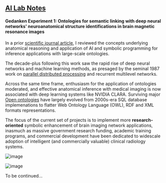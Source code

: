 ## <u>AI Lab Notes</u>

#### **Gedanken Experiment 1:** Ontologies for semantic linking with deep neural networks' neuroanatomical structure identifications in brain magnetic resonance images

In a prior [scientific journal article](https://anatomypubs.onlinelibrary.wiley.com/doi/10.1002/ar.b.20095), I reviewed the concepts underlying anatomical reasoning and application of AI and symbolic programming for inference applications with large-scale ontologies.

The decade-plus following this work saw the rapid rise of deep neural networks and machine learning methods, as presaged by the seminal 1987 work on [parallel distributed processing](https://mitpress.mit.edu/9780262680530/parallel-distributed-processing/) and recurrent multilevel networks.  

Across the same time frame, enthusiasm for the application of ontologies moderated, and effective anatomical inference with medical imaging is now associated with deep learning systems like NVIDIA CLARA.  Surviving major [Open ontologies](https://bioportal.bioontology.org) have largely evolved from 2000s-era SQL database implemenations to flatter Web Ontology Language (OWL), RDF and XML formats representations. 

The focus of the current set of projects is to implement more **research-oriented** symbolic enhancement of brain imaging network applications, inasmuch as massive government research funding, academic training programs, and commercial development have been dedicated to widescale adoption of intelligent (and commercially valuable) clinical radiology systems.

![image](https://user-images.githubusercontent.com/71346897/188732792-8c14cda3-7b15-4db0-93ed-8a51517c24fe.png)

![image](https://user-images.githubusercontent.com/71346897/188733109-e45b467a-b5aa-43c5-922a-04d69dbdf5fc.png)

To be continued...
